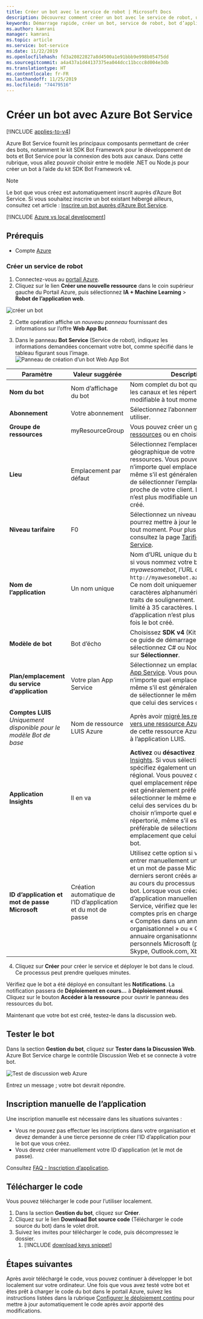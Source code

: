```yaml
---
title: Créer un bot avec le service de robot | Microsoft Docs
description: Découvrez comment créer un bot avec le service de robot, un environnement de développement de bots dédié intégré.
keywords: Démarrage rapide, créer un bot, service de robot, bot d’application web
ms.author: kamrani
manager: kamrani
ms.topic: article
ms.service: bot-service
ms.date: 11/22/2019
ms.openlocfilehash: fd3a20822827a8d4500a1e91bbb9e998b05475dd
ms.sourcegitcommit: a4a437a1d44137375ea044dcc11bccc8d004e3db
ms.translationtype: HT
ms.contentlocale: fr-FR
ms.lasthandoff: 11/25/2019
ms.locfileid: "74479516"
---
```

# <a name="create-a-bot-with-azure-bot-service"></a>Créer un bot avec Azure Bot Service

[!INCLUDE [applies-to-v4](../includes/applies-to.md)]

Azure Bot Service fournit les principaux composants permettant de créer des bots, notamment le kit SDK Bot Framework pour le développement de bots et Bot Service pour la connexion des bots aux canaux. Dans cette rubrique, vous allez pouvoir choisir entre le modèle .NET ou Node.js pour créer un bot à l’aide du kit SDK Bot Framework v4.

>[!NOTE] 
> Le bot que vous créez est automatiquement inscrit auprès d’Azure Bot Service. Si vous souhaitez inscrire un bot existant hébergé ailleurs, consultez cet article : [Inscrire un bot auprès d’Azure Bot Service](../bot-service-quickstart-registration.md).

[!INCLUDE [Azure vs local development](~/includes/snippet-quickstart-paths.md)]

## <a name="prerequisites"></a>Prérequis

- Compte [Azure](https://portal.azure.com)

### <a name="create-a-new-bot-service"></a>Créer un service de robot

1. Connectez-vous au [portail Azure](https://portal.azure.com/).
1. Cliquez sur le lien **Créer une nouvelle ressource** dans le coin supérieur gauche du Portail Azure, puis sélectionnez **IA + Machine Learning**  >  **Robot de l’application web**. 

![créer un bot](../media/azure-bot-quickstarts/abs-create-blade.png)

2. Cette opération affiche un *nouveau panneau* fournissant des informations sur l’offre **Web App Bot**.  

3. Dans le panneau **Bot Service** (Service de robot), indiquez les informations demandées concernant votre bot, comme spécifié dans le tableau figurant sous l’image.  <br/>
 ![Panneau de création d’un bot Web App Bot](../media/azure-bot-quickstarts/sdk-create-bot-service-blade.png)

 | Paramètre | Valeur suggérée | Description |
 | ---- | ---- | ---- |
 | **Nom du bot** | Nom d’affichage du bot | Nom complet du bot qui s’affiche dans les canaux et les répertoires. Ce nom est modifiable à tout moment. |
 | **Abonnement** | Votre abonnement | Sélectionnez l’abonnement Azure à utiliser. |
 | **Groupe de ressources** | myResourceGroup | Vous pouvez créer un [groupe de ressources](/azure/azure-resource-manager/resource-group-overview#resource-groups) ou en choisir un. |
 | **Lieu** | Emplacement par défaut | Sélectionnez l’emplacement géographique de votre groupe de ressources. Vous pouvez choisir n’importe quel emplacement répertorié, même s’il est généralement préférable de sélectionner l’emplacement le plus proche de votre client. L’emplacement n’est plus modifiable une fois le bot créé. |
 | **Niveau tarifaire** | F0 | Sélectionnez un niveau tarifaire. Vous pourrez mettre à jour le niveau tarifaire à tout moment. Pour plus d’informations, consultez la page [Tarification Azure Bot Service](https://azure.microsoft.com/pricing/details/bot-service/). |
 | **Nom de l’application** | Un nom unique | Nom d’URL unique du bot. Par exemple, si vous nommez votre bot *myawesomebot*, l’URL de votre bot sera `http://myawesomebot.azurewebsites.net`. Ce nom doit uniquement comporter des caractères alphanumériques et des traits de soulignement. Ce champ est limité à 35 caractères. Le nom d’application n’est plus modifiable une fois le bot créé. |
 | **Modèle de bot** | Bot d’écho | Choisissez **SDK v4** (Kit SDK v4). Pour ce guide de démarrage rapide, sélectionnez C# ou Node.js, puis cliquez sur **Sélectionner**.  
 | **Plan/emplacement du service d’application** | Votre plan App Service  | Sélectionnez un emplacement de [plan App Service](https://azure.microsoft.com/pricing/details/app-service/plans/). Vous pouvez choisir n’importe quel emplacement répertorié, même s’il est généralement préférable de sélectionner le même emplacement que celui des services du bot. |
 | **Comptes LUIS** _Uniquement disponible pour le modèle Bot de base_ | Nom de ressource LUIS Azure | Après avoir [migré les ressources LUIS vers une ressource Azure](https://docs.microsoft.com/azure/cognitive-services/luis/luis-migration-authoring), entrez le nom de cette ressource Azure pour l’associer à l’application LUIS. 
 | **Application Insights** | Il en va | **Activez** ou **désactivez** [Application Insights](/bot-framework/bot-service-manage-analytics). Si vous sélectionnez **Activé**, spécifiez également un emplacement régional. Vous pouvez choisir n’importe quel emplacement répertorié, même s’il est généralement préférable de sélectionner le même emplacement que celui des services du bot.Vous pouvez choisir n’importe quel emplacement répertorié, même s’il est généralement préférable de sélectionner le même emplacement que celui des services du bot. |
 | **ID d’application et mot de passe Microsoft** | Création automatique de l’ID d’application et du mot de passe | Utilisez cette option si vous voulez entrer manuellement un ID d’application et un mot de passe Microsoft. Sinon, ces derniers seront créés automatiquement au cours du processus de création du bot. Lorsque vous créez une inscription d’application manuellement pour Bot Service, vérifiez que les types de comptes pris en charge sont définis sur « Comptes dans un annuaire organisationnel » ou « Comptes dans un annuaire organisationnel et comptes personnels Microsoft (par exemple, Skype, Outlook.com, Xbox, etc.) ». |

4. Cliquez sur **Créer** pour créer le service et déployer le bot dans le cloud. Ce processus peut prendre quelques minutes.

Vérifiez que le bot a été déployé en consultant les **Notifications**. La notification passera de **Déploiement en cours…** à **Déploiement réussi**. Cliquez sur le bouton **Accéder à la ressource** pour ouvrir le panneau des ressources du bot.

Maintenant que votre bot est créé, testez-le dans la discussion web.

## <a name="test-the-bot"></a>Tester le bot
Dans la section **Gestion du bot**, cliquez sur **Tester dans la Discussion Web**. Azure Bot Service charge le contrôle Discussion Web et se connecte à votre bot. 

![Test de discussion web Azure](../media/azure-bot-quickstarts/azure-webchat-test.png)

Entrez un message ; votre bot devrait répondre.

## <a name="manual-app-registration"></a>Inscription manuelle de l’application

Une inscription manuelle est nécessaire dans les situations suivantes :

- Vous ne pouvez pas effectuer les inscriptions dans votre organisation et devez demander à une tierce personne de créer l’ID d’application pour le bot que vous créez.
- Vous devez créer manuellement votre ID d’application (et le mot de passe).

Consultez [FAQ - Inscription d’application](../bot-service-resources-bot-framework-faq.md#app-registration).


## <a name="download-code"></a>Télécharger le code
Vous pouvez télécharger le code pour l’utiliser localement. 
1. Dans la section **Gestion du bot**, cliquez sur **Créer**. 
1. Cliquez sur le lien **Download Bot source code** (Télécharger le code source du bot) dans le volet droit. 
1. Suivez les invites pour télécharger le code, puis décompressez le dossier.
    1. [!INCLUDE [download keys snippet](../includes/snippet-abs-key-download.md)]

## <a name="next-steps"></a>Étapes suivantes
Après avoir téléchargé le code, vous pouvez continuer à développer le bot localement sur votre ordinateur. Une fois que vous avez testé votre bot et êtes prêt à charger le code du bot dans le portail Azure, suivez les instructions listées dans la rubrique [Configurer le déploiement continu](../bot-service-build-continuous-deployment.md) pour mettre à jour automatiquement le code après avoir apporté des modifications.
